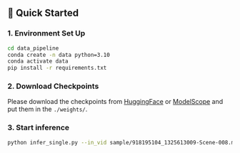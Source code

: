 ##  🚀 Quick Started

### 1. Environment Set Up

```bash
cd data_pipeline
conda create -n data python=3.10
conda activate data
pip install -r requirements.txt
```

### 2. Download Checkpoints

Please download the checkpoints from [HuggingFace](https://huggingface.co/IndexTeam/Index-anisora/tree/main/data_pipeline) or [ModelScope](https://modelscope.cn/models/bilibili-index/Index-anisora/files) and put them in the `./weights/`.

### 3. Start inference

```bash
python infer_single.py --in_vid sample/918195104_1325613009-Scene-008.mp4
```
